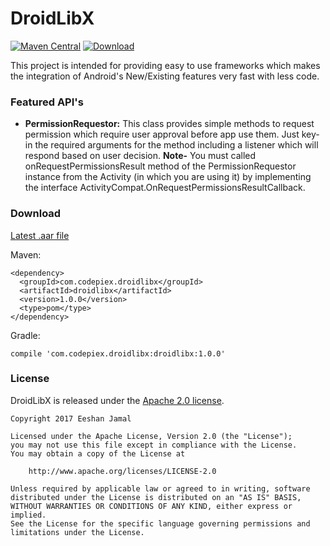 DroidLibX
=========

[![Maven Central](https://maven-badges.herokuapp.com/maven-central/com.codepiex.droidlibx/droidlibx/badge.svg)](https://maven-badges.herokuapp.com/maven-central/com.codepiex.droidlibx/droidlibx)
[ ![Download](https://api.bintray.com/packages/eeshan-jamal/DroidMaven/droid-libx/images/download.svg) ](https://bintray.com/eeshan-jamal/DroidMaven/droid-libx/_latestVersion)


This project is intended for providing easy to use frameworks which makes the integration of Android's New/Existing features very fast with less code. 

### Featured API's

 - **PermissionRequestor:**  This class provides simple methods to request permission which require user approval before app use them. Just key-in the required arguments for the method including a listener which will respond based on user decision. **Note-** You must called onRequestPermissionsResult method of the PermissionRequestor instance from the Activity (in which you are using it) by implementing the interface ActivityCompat.OnRequestPermissionsResultCallback. 
 
 ### Download

[Latest .aar file](https://repository.sonatype.org/service/local/artifact/maven/redirect?r=central-proxy&g=com.codepiex.droidlibx&a=droidlibx&p=aar&v=LATEST)

Maven:

```
<dependency>
  <groupId>com.codepiex.droidlibx</groupId>
  <artifactId>droidlibx</artifactId>
  <version>1.0.0</version>
  <type>pom</type>
</dependency>
```

Gradle:

```
compile 'com.codepiex.droidlibx:droidlibx:1.0.0'
```

### License

DroidLibX is released under the [Apache 2.0 license](LICENSE).
```
Copyright 2017 Eeshan Jamal

Licensed under the Apache License, Version 2.0 (the "License");
you may not use this file except in compliance with the License.
You may obtain a copy of the License at

    http://www.apache.org/licenses/LICENSE-2.0

Unless required by applicable law or agreed to in writing, software
distributed under the License is distributed on an "AS IS" BASIS,
WITHOUT WARRANTIES OR CONDITIONS OF ANY KIND, either express or implied.
See the License for the specific language governing permissions and
limitations under the License.
```

